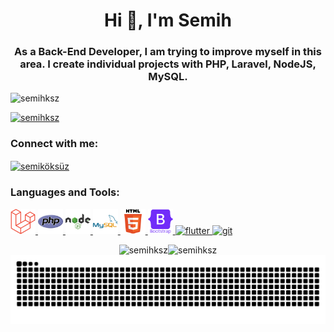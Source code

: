 <h1 align="center">Hi 👋, I'm Semih</h1>
<h3 align="center">As a Back-End Developer, I am trying to improve myself in this area. I create individual projects with PHP, Laravel, NodeJS, MySQL.</h3>

<p align="left"> <img src="https://komarev.com/ghpvc/?username=semihksz&label=Profile%20views&color=0e75b6&style=flat" alt="semihksz" /> </p>

<p align="left"> 
  <a href="https://github.com/ryo-ma/github-profile-trophy">
    <img src="https://github-profile-trophy.vercel.app/?username=semihksz&title=Commits,Repositories,Experience&theme=dracula" alt="semihksz" />
  </a> 
</p>


<h3 align="left">Connect with me:</h3>
<p align="left">
<a href="https://linkedin.com/in/semiköksüz" target="blank">
<img align="center" src="https://raw.githubusercontent.com/rahuldkjain/github-profile-readme-generator/master/src/images/icons/Social/linked-in-alt.svg" alt="semiköksüz" height="30" width="40" /></a>
</p>

<h3 align="left">Languages and Tools:</h3>
<p align="left"> 
<a href="https://laravel.com/" target="_blank" rel="noreferrer">
<img src="https://raw.githubusercontent.com/devicons/devicon/master/icons/laravel/laravel-original.svg" alt="laravel" width="40" height="40"/>
</a> 
<a href="https://www.php.net" target="_blank" rel="noreferrer">
<img src="https://raw.githubusercontent.com/devicons/devicon/master/icons/php/php-original.svg" alt="php" width="40" height="40"/>
</a>
<a href="https://nodejs.org" target="_blank" rel="noreferrer">
<img src="https://raw.githubusercontent.com/devicons/devicon/master/icons/nodejs/nodejs-original-wordmark.svg" alt="nodejs" width="40" height="40"/>
</a>
<a href="https://www.mysql.com/" target="_blank" rel="noreferrer">
<img src="https://raw.githubusercontent.com/devicons/devicon/master/icons/mysql/mysql-original-wordmark.svg" alt="mysql" width="40" height="40"/>
</a>
<a href="https://www.w3.org/html/" target="_blank" rel="noreferrer">
<img src="https://raw.githubusercontent.com/devicons/devicon/master/icons/html5/html5-original-wordmark.svg" alt="html5" width="40" height="40"/>
</a>
<a href="https://getbootstrap.com" target="_blank" rel="noreferrer">
<img src="https://raw.githubusercontent.com/devicons/devicon/master/icons/bootstrap/bootstrap-plain-wordmark.svg" alt="bootstrap" width="40" height="40"/>
</a> 
<a href="https://flutter.dev" target="_blank" rel="noreferrer">
<img src="https://www.vectorlogo.zone/logos/flutterio/flutterio-icon.svg" alt="flutter" width="40" height="40"/>
</a>
<a href="https://git-scm.com/" target="_blank" rel="noreferrer">
<img src="https://www.vectorlogo.zone/logos/git-scm/git-scm-icon.svg" alt="git" width="40" height="40"/>
</a>
</p>

<div style="display: flex; justify-content: center;">
  <img align="center" src="https://github-readme-stats.vercel.app/api?username=semihksz&show_icons=true&locale=en" alt="semihksz" />
  <img align="center" src="https://github-readme-streak-stats.herokuapp.com/?user=semihksz&" alt="semihksz" />
</div>


<picture>
  <source media="(prefers-color-scheme: dark)" srcset="https://raw.githubusercontent.com/semihksz/semihksz/output/github-contribution-grid-snake-dark.svg">
  <source media="(prefers-color-scheme: light)" srcset="https://raw.githubusercontent.com/semihksz/semihksz/output/github-contribution-grid-snake.svg">
  <img alt="github contribution grid snake animation" src="https://raw.githubusercontent.com/semihksz/semihksz/output/github-contribution-grid-snake.svg">
</picture>
